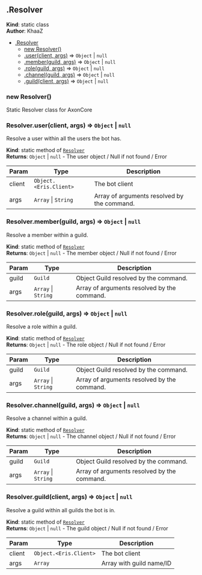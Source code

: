 <a name="Resolver"></a>

## .Resolver
**Kind**: static class  
**Author**: KhaaZ  

* [.Resolver](#Resolver)
    * [new Resolver()](#new_Resolver_new)
    * [.user(client, args)](#Resolver.user) ⇒ <code>Object</code> \| <code>null</code>
    * [.member(guild, args)](#Resolver.member) ⇒ <code>Object</code> \| <code>null</code>
    * [.role(guild, args)](#Resolver.role) ⇒ <code>Object</code> \| <code>null</code>
    * [.channel(guild, args)](#Resolver.channel) ⇒ <code>Object</code> \| <code>null</code>
    * [.guild(client, args)](#Resolver.guild) ⇒ <code>Object</code> \| <code>null</code>

<a name="new_Resolver_new"></a>

### new Resolver()
Static Resolver class for AxonCore

<a name="Resolver.user"></a>

### Resolver.user(client, args) ⇒ <code>Object</code> \| <code>null</code>
Resolve a user within all the users the bot has.

**Kind**: static method of [<code>Resolver</code>](#Resolver)  
**Returns**: <code>Object</code> \| <code>null</code> - The user object / Null if not found / Error  

| Param | Type | Description |
| --- | --- | --- |
| client | <code>Object.&lt;Eris.Client&gt;</code> | The bot client |
| args | <code>Array</code> \| <code>String</code> | Array of arguments resolved by the command. |

<a name="Resolver.member"></a>

### Resolver.member(guild, args) ⇒ <code>Object</code> \| <code>null</code>
Resolve a member within a guild.

**Kind**: static method of [<code>Resolver</code>](#Resolver)  
**Returns**: <code>Object</code> \| <code>null</code> - The member object / Null if not found / Error  

| Param | Type | Description |
| --- | --- | --- |
| guild | <code>Guild</code> | Object Guild resolved by the command. |
| args | <code>Array</code> \| <code>String</code> | Array of arguments resolved by the command. |

<a name="Resolver.role"></a>

### Resolver.role(guild, args) ⇒ <code>Object</code> \| <code>null</code>
Resolve a role within a guild.

**Kind**: static method of [<code>Resolver</code>](#Resolver)  
**Returns**: <code>Object</code> \| <code>null</code> - The role object / Null if not found / Error  

| Param | Type | Description |
| --- | --- | --- |
| guild | <code>Guild</code> | Object Guild resolved by the command. |
| args | <code>Array</code> \| <code>String</code> | Array of arguments resolved by the command. |

<a name="Resolver.channel"></a>

### Resolver.channel(guild, args) ⇒ <code>Object</code> \| <code>null</code>
Resolve a channel within a guild.

**Kind**: static method of [<code>Resolver</code>](#Resolver)  
**Returns**: <code>Object</code> \| <code>null</code> - The channel object / Null if not found / Error  

| Param | Type | Description |
| --- | --- | --- |
| guild | <code>Guild</code> | Object Guild resolved by the command. |
| args | <code>Array</code> \| <code>String</code> | Array of arguments resolved by the command. |

<a name="Resolver.guild"></a>

### Resolver.guild(client, args) ⇒ <code>Object</code> \| <code>null</code>
Resolve a guild within all guilds the bot is in.

**Kind**: static method of [<code>Resolver</code>](#Resolver)  
**Returns**: <code>Object</code> \| <code>null</code> - The guild object / Null if not found / Error  

| Param | Type | Description |
| --- | --- | --- |
| client | <code>Object.&lt;Eris.Client&gt;</code> | The bot client |
| args | <code>Array</code> | Array with guild name/ID |

